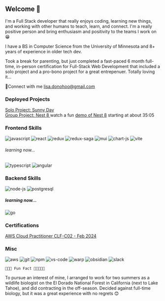 

<!--
ldonohoo
-->

##  Welcome 🌻
I'm a Full Stack developer that really enjoys coding, learning new things, and working with other humans to teach, learn, and connect. I'm a really positive person and  bring enthusiasm and positivity to the teams I work on 😁

I have a BS in Computer Science from the University of Minnesota and 8+ years of experience in older tech dev.

Took a break for parenting, but just completed a fast-paced 6 month full-time, in-person certification for Full-Stack Web Development that included a solo project and a pro-bono project for a great entrepenuer. Totally loving it...

🔆Connect with me 
lisa.donohoo@gmail.com

### Deployed Projects
[Solo Project: Sunny Day](https://frozen-fjord-73076-43d37577bd65.herokuapp.com)</br>
[Group Project: Nest 8  ](https://nest8prime-afb4bb276c02.herokuapp.com/#/home) 
watch a fun [demo of Nest 8](https://www.youtube.com/watch?v=AiFumQ3ZpaM) starting at about 35:05

### Frontend Skills
![javascript](https://img.shields.io/badge/JavaScript-323330?style=for-the-badge&logo=javascript&logoColor=F7DF1E)
![react](https://img.shields.io/badge/React-20232A?style=for-the-badge&logo=react&logoColor=61DAFB)
![redux](https://img.shields.io/badge/Redux-593D88?style=for-the-badge&logo=redux&logoColor=white)
![redux-saga](https://img.shields.io/badge/Redux%20saga-86D46B?style=for-the-badge&logo=redux%20saga&logoColor=999999)
![mui](https://img.shields.io/badge/Material%20UI-007FFF?style=for-the-badge&logo=mui&logoColor=white)
![chart-js](https://img.shields.io/badge/Chart%20js-FF6384?style=for-the-badge&logo=chartdotjs&logoColor=white)
![vite](https://img.shields.io/badge/Vite-B73BFE?style=for-the-badge&logo=vite&logoColor=FFD62E)
###### learning now...
![typescript](https://img.shields.io/badge/TypeScript-007ACC?style=for-the-badge&logo=typescript&logoColor=white)
![angular](https://img.shields.io/badge/Angular-DD0031?style=for-the-badge&logo=angular&logoColor=white)

### Backend Skills
![node-js](https://img.shields.io/badge/Node%20js-339933?style=for-the-badge&logo=nodedotjs&logoColor=white)
![postgresql](https://img.shields.io/badge/PostgreSQL-316192?style=for-the-badge&logo=postgresql&logoColor=white)
##### learning now...
![go](https://img.shields.io/badge/Go-00ADD8?style=for-the-badge&logo=go&logoColor=white)


### Certifications
[AWS Cloud Practitioner CLF-C02 - Feb 2024](https://www.credly.com/badges/6c3e8dc3-0d0e-4dc6-a364-9c55b305dc22/public_url)

### Misc 
![aws](https://img.shields.io/badge/Amazon_AWS-FF9900?style=for-the-badge&logo=amazonaws&logoColor=white)
![git](https://img.shields.io/badge/GIT-E44C30?style=for-the-badge&logo=git&logoColor=white)
![npm](https://img.shields.io/badge/npm-CB3837?style=for-the-badge&logo=npm&logoColor=white)
![vs-code](https://img.shields.io/badge/VSCode-0078D4?style=for-the-badge&logo=visual%20studio%20code&logoColor=white)
![warp](https://img.shields.io/badge/warp-01A4FF?style=for-the-badge&logo=warp&logoColor=white)
![obsidian](https://img.shields.io/badge/Obsidian-483699?style=for-the-badge&logo=Obsidian&logoColor=white)
![slack](https://img.shields.io/badge/Slack-4A154B?style=for-the-badge&logo=slack&logoColor=white)

    🌲🌳🌲 Fun Fact 🌲🌳🌲🌲🌲
   To pursue an interest of mine, I arranged to work for two summers as a wildlife biologist on the El Dorado National Forest in California (next to Lake Tahoe), and did contracting in the off-season. Decided against full-time biology, but it was a great experience with no regrets 😊







